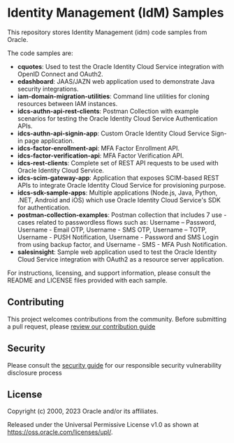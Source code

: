 # Identity Management (IdM) Samples

This repository stores Identity Management (idm) code samples from Oracle.

The code samples are:

 - **cquotes**: Used to test the Oracle Identity Cloud Service integration with OpenID Connect and OAuth2.
 - **edashboard**: JAAS/JAZN web application used to demonstrate Java security integrations.
 - **iam-domain-migration-utilities**: Command line utilities for cloning resources between IAM instances.
 - **idcs-authn-api-rest-clients**: Postman Collection with example scenarios for testing the Oracle Identity Cloud Service Authentication APIs.
 - **idcs-authn-api-signin-app**: Custom Oracle Identity Cloud Service Sign-in page application.
 - **idcs-factor-enrollment-api**: MFA Factor Enrollment API.
 - **idcs-factor-verification-api**: MFA Factor Verification API.
 - **idcs-rest-clients**: Complete set of REST API requests to be used with Oracle Identity Cloud Service.
 - **idcs-scim-gateway-app**: Application that exposes SCIM-based REST APIs to integrate Oracle Identity Cloud Service for provisioning purpose.
 - **idcs-sdk-sample-apps**: Multiple applications (Node.js, Java, Python, .NET, Android and iOS) which use Oracle Identity Cloud Service's SDK for authentication.
 - **postman-collection-examples**: Postman collection that includes 7 use -cases related to passwordless flows such as: Username – Password, Username - Email OTP, Username - SMS OTP, Username – TOTP, Username - PUSH Notification, Username - Password and SMS Login from using backup factor, and Username - SMS - MFA Push Notification.
 - **salesinsight**: Sample web application used to test the Oracle Identity Cloud Service integration with OAuth2 as a resource server application.

For instructions, licensing, and support information, please consult the README and LICENSE files provided with each sample.

## Contributing

This project welcomes contributions from the community. Before submitting a pull request, please [review our contribution guide](./CONTRIBUTING.md)

## Security

Please consult the [security guide](./SECURITY.md) for our responsible security vulnerability disclosure process

## License

Copyright (c) 2000, 2023 Oracle and/or its affiliates.

Released under the Universal Permissive License v1.0 as shown at
<https://oss.oracle.com/licenses/upl/>.
